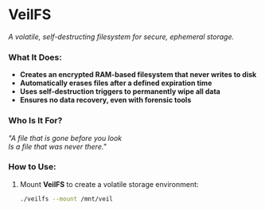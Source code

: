 # VeilFS  
_A volatile, self-destructing filesystem for secure, ephemeral storage._  

### What It Does:  
- **Creates an encrypted RAM-based filesystem that never writes to disk**  
- **Automatically erases files after a defined expiration time**  
- **Uses self-destruction triggers to permanently wipe all data**  
- **Ensures no data recovery, even with forensic tools**  

### Who Is It For?  
_"A file that is gone before you look  
Is a file that was never there."_  

### How to Use:  
1. Mount **VeilFS** to create a volatile storage environment:  
   ```bash
   ./veilfs --mount /mnt/veil
